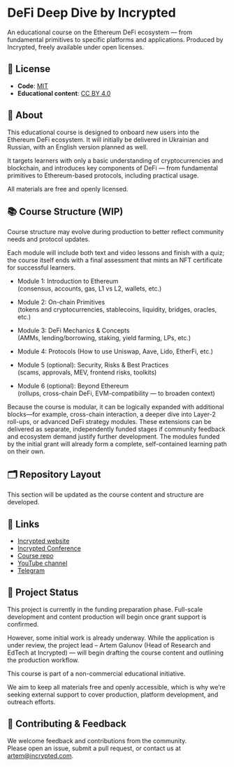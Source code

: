 # DeFi Deep Dive by Incrypted 

An educational course on the Ethereum DeFi ecosystem — from fundamental primitives to specific platforms and applications. Produced by Incrypted, freely available under open licenses.

## 📜 License

- **Code**: [MIT](LICENSE.md)
- **Educational content**: [CC BY 4.0](content-license.md)

## 📖 About

This educational course is designed to onboard new users into the Ethereum DeFi ecosystem. It will initially be delivered in Ukrainian and Russian, with an English version planned as well.

It targets learners with only a basic understanding of cryptocurrencies and blockchain, and introduces key components of DeFi — from fundamental primitives to Ethereum-based protocols, including practical usage.

All materials are free and openly licensed.

## 📚 Course Structure (WIP)

Course structure may evolve during production to better reflect community needs and protocol updates.

Each module will include both text and video lessons and finish with a quiz; the course itself ends with a final assessment that mints an NFT certificate for successful learners.


- Module 1: Introduction to Ethereum  
  (consensus, accounts, gas, L1 vs L2, wallets, etc.)
- Module 2: On-chain Primitives  
  (tokens and cryptocurrencies, stablecoins, liquidity, bridges, oracles, etc.)
- Module 3: DeFi Mechanics & Concepts  
  (AMMs, lending/borrowing, staking, yield farming, LPs, etc.)
- Module 4: Protocols
  (How to use Uniswap, Aave, Lido, EtherFi, etc.)

- Module 5 (optional): Security, Risks & Best Practices  
  (scams, approvals, MEV, frontend risks, toolkits)
- Module 6 (optional): Beyond Ethereum  
  (rollups, cross-chain DeFi, EVM-compatibility — to broaden context)

Because the course is modular, it can be logically expanded with additional blocks—for example, cross-chain interaction, a deeper dive into Layer-2 roll-ups, or advanced DeFi strategy modules. These extensions can be delivered as separate, independently funded stages if community feedback and ecosystem demand justify further development. The modules funded by the initial grant will already form a complete, self-contained learning path on their own.

## 🗂 Repository Layout

This section will be updated as the course content and structure are developed.

## 🔗 Links

- [Incrypted website](https://incrypted.com)
- [Incrypted Conference](https://incryptedconference.com) 
- [Course repo](https://github.com/Incrypted-com/defi-deep-dive)
- [YouTube channel](https://youtube.com/@Incryptednet)  
- [Telegram](https://t.me/incrypted)

## 🚧 Project Status

This project is currently in the funding preparation phase. Full-scale development and content production will begin once grant support is confirmed.

However, some initial work is already underway. While the application is under review, the project lead – Artem Galunov (Head of Research and EdTech at Incrypted) — will begin drafting the course content and outlining the production workflow.

This course is part of a non-commercial educational initiative.  

We aim to keep all materials free and openly accessible, which is why we’re seeking external support to cover production, platform development, and outreach efforts.

## 🤝 Contributing & Feedback

We welcome feedback and contributions from the community.  
Please open an issue, submit a pull request, or contact us at [artem@incrypted.com](mailto:artem@incrypted.com).



